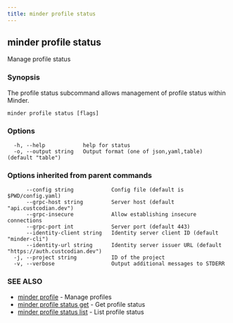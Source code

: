 ```yaml
---
title: minder profile status
---
```

## minder profile status

Manage profile status

### Synopsis

The profile status subcommand allows management of profile status within Minder.

```
minder profile status [flags]
```

### Options

```
  -h, --help            help for status
  -o, --output string   Output format (one of json,yaml,table) (default "table")
```

### Options inherited from parent commands

```
      --config string            Config file (default is $PWD/config.yaml)
      --grpc-host string         Server host (default "api.custcodian.dev")
      --grpc-insecure            Allow establishing insecure connections
      --grpc-port int            Server port (default 443)
      --identity-client string   Identity server client ID (default "minder-cli")
      --identity-url string      Identity server issuer URL (default "https://auth.custcodian.dev")
  -j, --project string           ID of the project
  -v, --verbose                  Output additional messages to STDERR
```

### SEE ALSO

* [minder profile](minder_profile.md)	 - Manage profiles
* [minder profile status get](minder_profile_status_get.md)	 - Get profile status
* [minder profile status list](minder_profile_status_list.md)	 - List profile status

